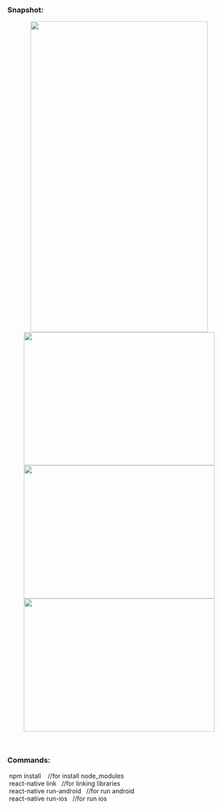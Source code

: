 
<h3>Snapshot:</h3>
<div align="center">
 <p float="left">
  <img src="https://user-images.githubusercontent.com/38814709/56764359-ef226780-67bd-11e9-800f-7832133faf77.png" width="400" height="700"/>
	 <br/>
  <img src="https://user-images.githubusercontent.com/38814709/56764362-efbafe00-67bd-11e9-87e5-8836c31af469.png" width="430" height="300"/> 
  <img src="https://user-images.githubusercontent.com/38814709/56764361-efbafe00-67bd-11e9-970f-10be33073aef.png" width="430" height="300"/>
  <img src="https://user-images.githubusercontent.com/38814709/56764691-c353b180-67be-11e9-8744-395d44934ae5.png" width="430" height="300"/>
	</p>
</div>
<br>
<h3>Commands:</h3>
	&nbsp;<span>npm install &nbsp;&nbsp;&nbsp;//for install node_modules</span>
        <br/>
	&nbsp;<span>react-native link&nbsp;&nbsp;&nbsp;//for linking libraries</span>
	<br/>
	&nbsp;<span>react-native run-android&nbsp;&nbsp;&nbsp;//for run android</span>
        <br/>
	&nbsp;<span>react-native run-ios&nbsp;&nbsp;&nbsp;//for run ios</span>








